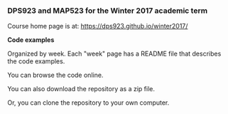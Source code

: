 ### DPS923 and MAP523 for the Winter 2017 academic term

Course home page is at: https://dps923.github.io/winter2017/

**Code examples**

Organized by week. Each "week" page has a README file that describes the code examples.

You can browse the code online. 

You can also download the repository as a zip file.  

Or, you can clone the repository to your own computer.  
